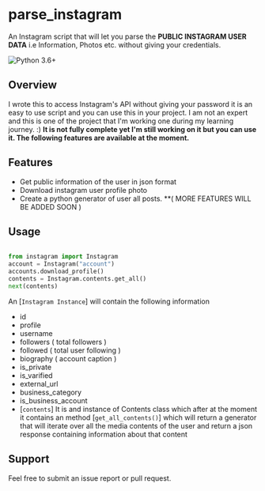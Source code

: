 # parse_instagram

An Instagram script that will let you parse the **PUBLIC INSTAGRAM USER DATA** i.e Information, Photos etc. without giving your credentials.

![Python 3.6+](https://img.shields.io/badge/Python-3.6+-3776ab.svg?maxAge=2592000)

## Overview

I wrote this to access Instagram's API without giving your password it is an easy to use script and you can use this in your project.
I am not an expert and this is one of the project that I'm working one during my learning journey. :) 
**It is not fully complete yet I'm still working on it but you can use it. The following features are available at the moment.**


## Features
- Get public information of the user in json format 
- Download instagram user profile photo 
- Create a python generator of user all posts.
**( MORE FEATURES WILL BE ADDED SOON )


## Usage

```python

from instagram import Instagram
account = Instagram("account")
accounts.download_profile()
contents = Instagram.contents.get_all()
next(contents)

```
An [``Instagram Instance``] will contain the following information
- id 
- profile
- username
- followers ( total followers )
- followed ( total user following )
- biography ( account caption )
- is_private 
- is_varified  
- external_url
- business_category
- is_business_account
- [``contents``]
  It is and instance of Contents class which after at the moment it contains an method [``get_all_contents()``] which will return a generator that will iterate over all the media contents of the user and return a json response containing information about that content 


## Support

Feel free to submit an issue report or pull request.
